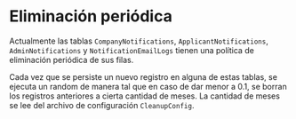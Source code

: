 # Eliminación periódica

Actualmente las tablas `CompanyNotifications`, `ApplicantNotifications`, 
`AdminNotifications` y `NotificationEmailLogs` tienen una política de 
eliminación periódica de sus filas.

Cada vez que se persiste un nuevo registro en alguna de estas tablas, se ejecuta un
random de manera tal que en caso de dar menor a 0.1, se borran los registros 
anteriores a cierta cantidad de meses. La cantidad de meses se lee del archivo 
de configuración `CleanupConfig`.

